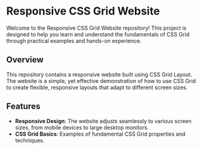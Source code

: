 # Responsive CSS Grid Website

Welcome to the Responsive CSS Grid Website repository! This project is designed to help you learn and understand the fundamentals of CSS Grid through practical examples and hands-on experience.

## Overview

This repository contains a responsive website built using CSS Grid Layout. The website is a simple, yet effective demonstration of how to use CSS Grid to create flexible, responsive layouts that adapt to different screen sizes.

## Features

- **Responsive Design**: The website adjusts seamlessly to various screen sizes, from mobile devices to large desktop monitors.
- **CSS Grid Basics**: Examples of fundamental CSS Grid properties and techniques.
